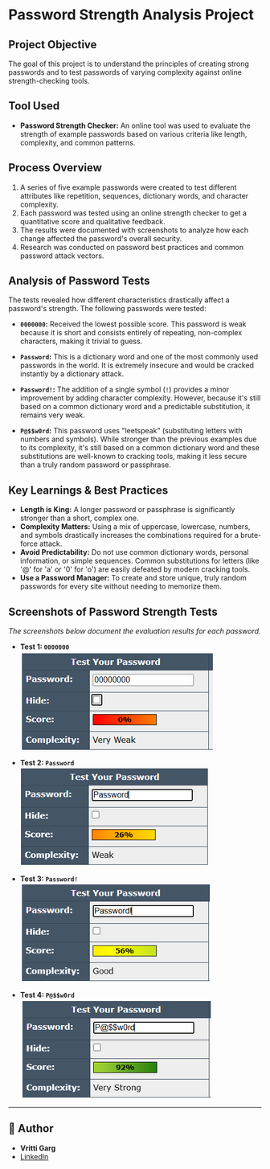 # Password Strength Analysis Project

## Project Objective
The goal of this project is to understand the principles of creating strong passwords and to test passwords of varying complexity against online strength-checking tools.

## Tool Used
* **Password Strength Checker:** An online tool was used to evaluate the strength of example passwords based on various criteria like length, complexity, and common patterns.

## Process Overview
1.  A series of five example passwords were created to test different attributes like repetition, sequences, dictionary words, and character complexity.
2.  Each password was tested using an online strength checker to get a quantitative score and qualitative feedback.
3.  The results were documented with screenshots to analyze how each change affected the password's overall security.
4.  Research was conducted on password best practices and common password attack vectors.

## Analysis of Password Tests
The tests revealed how different characteristics drastically affect a password's strength. The following passwords were tested:

* **`0000000`:** Received the lowest possible score. This password is weak because it is short and consists entirely of repeating, non-complex characters, making it trivial to guess.

* **`Password`:** This is a dictionary word and one of the most commonly used passwords in the world. It is extremely insecure and would be cracked instantly by a dictionary attack.

* **`Password!`:** The addition of a single symbol (`!`) provides a minor improvement by adding character complexity. However, because it's still based on a common dictionary word and a predictable substitution, it remains very weak.

* **`P@$$w0rd`:** This password uses "leetspeak" (substituting letters with numbers and symbols). While stronger than the previous examples due to its complexity, it's still based on a common dictionary word and these substitutions are well-known to cracking tools, making it less secure than a truly random password or passphrase.

## Key Learnings & Best Practices
* **Length is King:** A longer password or passphrase is significantly stronger than a short, complex one.
* **Complexity Matters:** Using a mix of uppercase, lowercase, numbers, and symbols drastically increases the combinations required for a brute-force attack.
* **Avoid Predictability:** Do not use common dictionary words, personal information, or simple sequences. Common substitutions for letters (like '@' for 'a' or '0' for 'o') are easily defeated by modern cracking tools.
* **Use a Password Manager:** To create and store unique, truly random passwords for every site without needing to memorize them.

## Screenshots of Password Strength Tests
*The screenshots below document the evaluation results for each password.*

* **Test 1: `0000000`**
    ![Test Results for 0000000](v_week.png)

* **Test 2: `Password`**
    ![Test Results for 0123456789](week.png)

* **Test 3: `Password!`**
    ![Test Results for Password](good.png)

* **Test 4: `P@$$w0rd`**
    ![Test Results for P@$$w0rd](v_strong.png)

---
## 👤 Author

* **Vritti Garg**
* [LinkedIn](https://www.linkedin.com/in/vritti-garg-682667284/)
